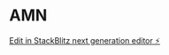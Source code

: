# AMN

[Edit in StackBlitz next generation editor ⚡️](https://stackblitz.com/~/github.com/VinceOdundo/AMN)